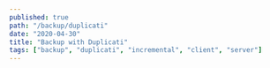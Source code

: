 ```yaml
---
published: true
path: "/backup/duplicati"
date: "2020-04-30"
title: "Backup with Duplicati"
tags: ["backup", "duplicati", "incremental", "client", "server"]
---
```


